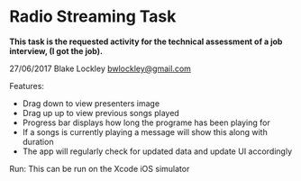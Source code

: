 # Radio Streaming Task #

**This task is the requested activity for the technical assessment of a job interview, (I got the job).**

27/06/2017
Blake Lockley
bwlockley@gmail.com

Features:
- Drag down to view presenters image
- Drag up up to view previous songs played
- Progress bar displays how long the programe has been playing for
- If a songs is currently playing a message will show this along with duration
- The app will regularly check for updated data and update UI accordingly

Run:
This can be run on the Xcode iOS simulator
